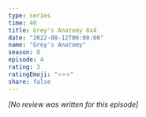 ```yaml
---
type: series
time: 40
title: Grey's Anatomy 8x4
date: "2022-08-12T00:00:00"
name: "Grey's Anatomy"
season: 8
episode: 4
rating: 3
ratingEmoji: "⭐️⭐️⭐️"
share: false
---
```


*[No review was written for this episode]*